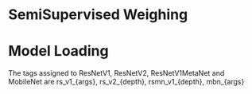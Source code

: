 # SemiSupervised Weighing

# Model Loading
The tags assigned to ResNetV1, ResNetV2, ResNetV1MetaNet and MobileNet are rs_v1_{args}, rs_v2_{depth}, rsmn_v1_{depth}, mbn_{args}